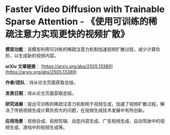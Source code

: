 # Faster Video Diffusion with Trainable Sparse Attention - 《使用可训练的稀疏注意力实现更快的视频扩散》

**模型功能**：该模型利用可训练的稀疏注意力机制加速视频扩散过程，减少计算负担，以生成新的视频内容。

**arXiv 文章链接**：
[https://arxiv.org/abs/2505.13389](https://arxiv.org/abs/2505.13389)

**作者/团队**：待从论文页面获取总结。

**发表日期**：待从论文页面获取总结。

**研究进展**：提出可训练的稀疏注意力机制用于视频生成，加速了视频扩散过程，解决了传统视频生成计算负担大的问题，在视频生成技术发展中有所创新。

**应用场景**：视频合成、视频剪辑、动态内容生成、广告视频生成、自动驾驶中的视频生成、游戏中的视频生成等。